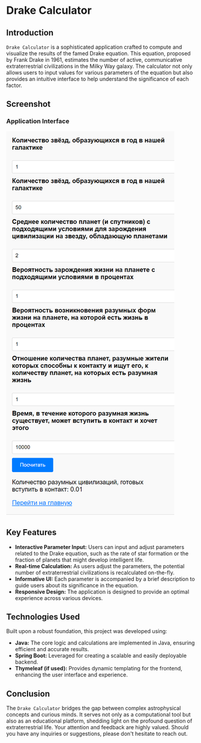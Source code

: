 # Drake Calculator

## Introduction
`Drake Calculator` is a sophisticated application crafted to compute and visualize the results of the famed Drake equation. This equation, proposed by Frank Drake in 1961, estimates the number of active, communicative extraterrestrial civilizations in the Milky Way galaxy. The calculator not only allows users to input values for various parameters of the equation but also provides an intuitive interface to help understand the significance of each factor.

## Screenshot

### Application Interface
![Application Interface](src/main/resources/img/5.png)

## Key Features
- **Interactive Parameter Input:** Users can input and adjust parameters related to the Drake equation, such as the rate of star formation or the fraction of planets that might develop intelligent life.
- **Real-time Calculation:** As users adjust the parameters, the potential number of extraterrestrial civilizations is recalculated on-the-fly.
- **Informative UI:** Each parameter is accompanied by a brief description to guide users about its significance in the equation.
- **Responsive Design:** The application is designed to provide an optimal experience across various devices.

## Technologies Used
Built upon a robust foundation, this project was developed using:
- **Java:** The core logic and calculations are implemented in Java, ensuring efficient and accurate results.
- **Spring Boot:** Leveraged for creating a scalable and easily deployable backend.
- **Thymeleaf (if used):** Provides dynamic templating for the frontend, enhancing the user interface and experience.

## Conclusion
The `Drake Calculator` bridges the gap between complex astrophysical concepts and curious minds. It serves not only as a computational tool but also as an educational platform, shedding light on the profound question of extraterrestrial life. Your attention and feedback are highly valued. Should you have any inquiries or suggestions, please don't hesitate to reach out.
